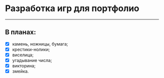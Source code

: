 # Разработка игр для портфолио
____

## В планах:
- [X] камень, ножницы, бумага;
- [X] крестики-нолики;
- [X] виселица;
- [x] угадывание числа;
- [X] викторина;
- [X] змейка.